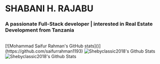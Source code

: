 # SHABANI H. RAJABU

<h3>A passionate Full-Stack developer | interested in Real Estate Development  from Tanzania</h3>


<br>
[![Mohammad Saifur Rahman's GitHub stats]()](https://github.com/saifurrahman1193)

<img align="" alt="Shebyclassic2018's Github Stats" src="https://github-readme-stats.vercel.app/api/top-langs?username=shebyclassic2018&hide=html,scss,stylus,blade,jupyter%20notebook,python,css,shell,batchfile,dockerfile,typescript&theme=algolia&show_icons=true" />

<img align="" alt="Shebyclassic2018's Github Stats" src="https://github-readme-stats.vercel.app/api?username=shebyclassic2018&show_icons=true&hide_border=true&count_private=true" />

<br>
